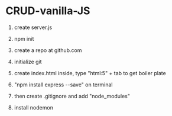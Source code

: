 # CRUD-vanilla-JS
1. create server.js
2. npm init
3. create a repo at github.com
4. initialize git

5. create index.html
    inside, type "html:5" + tab to get boiler plate

6. "npm install express --save" on terminal

7. then create .gitignore and add "node_modules"

8. install nodemon
